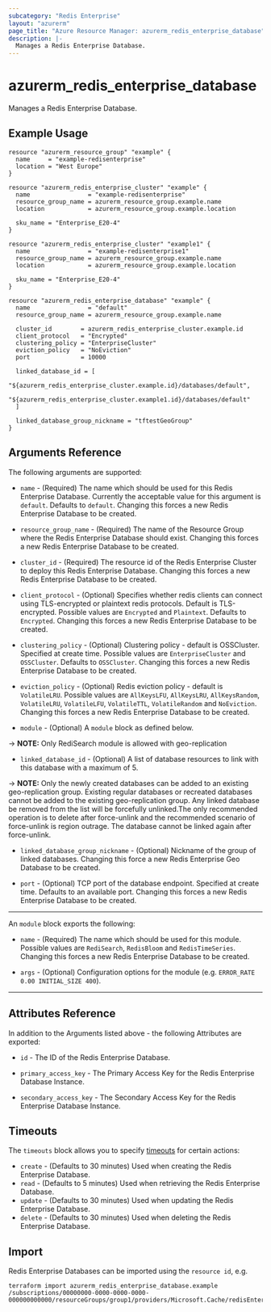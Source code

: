 ```yaml
---
subcategory: "Redis Enterprise"
layout: "azurerm"
page_title: "Azure Resource Manager: azurerm_redis_enterprise_database"
description: |-
  Manages a Redis Enterprise Database.
---
```


# azurerm_redis_enterprise_database

Manages a Redis Enterprise Database.

## Example Usage

```hcl
resource "azurerm_resource_group" "example" {
  name     = "example-redisenterprise"
  location = "West Europe"
}

resource "azurerm_redis_enterprise_cluster" "example" {
  name                = "example-redisenterprise"
  resource_group_name = azurerm_resource_group.example.name
  location            = azurerm_resource_group.example.location

  sku_name = "Enterprise_E20-4"
}

resource "azurerm_redis_enterprise_cluster" "example1" {
  name                = "example-redisenterprise1"
  resource_group_name = azurerm_resource_group.example.name
  location            = azurerm_resource_group.example.location

  sku_name = "Enterprise_E20-4"
}

resource "azurerm_redis_enterprise_database" "example" {
  name                = "default"
  resource_group_name = azurerm_resource_group.example.name

  cluster_id        = azurerm_redis_enterprise_cluster.example.id
  client_protocol   = "Encrypted"
  clustering_policy = "EnterpriseCluster"
  eviction_policy   = "NoEviction"
  port              = 10000

  linked_database_id = [
    "${azurerm_redis_enterprise_cluster.example.id}/databases/default",
    "${azurerm_redis_enterprise_cluster.example1.id}/databases/default"
  ]

  linked_database_group_nickname = "tftestGeoGroup"
}
```

## Arguments Reference

The following arguments are supported:

* `name` - (Required) The name which should be used for this Redis Enterprise Database. Currently the acceptable value for this argument is `default`. Defaults to `default`. Changing this forces a new Redis Enterprise Database to be created.

* `resource_group_name` - (Required) The name of the Resource Group where the Redis Enterprise Database should exist. Changing this forces a new Redis Enterprise Database to be created.

* `cluster_id` - (Required) The resource id of the Redis Enterprise Cluster to deploy this Redis Enterprise Database. Changing this forces a new Redis Enterprise Database to be created.

* `client_protocol` - (Optional) Specifies whether redis clients can connect using TLS-encrypted or plaintext redis protocols. Default is TLS-encrypted. Possible values are `Encrypted` and `Plaintext`. Defaults to `Encrypted`. Changing this forces a new Redis Enterprise Database to be created.

* `clustering_policy` - (Optional) Clustering policy - default is OSSCluster. Specified at create time. Possible values are `EnterpriseCluster` and `OSSCluster`. Defaults to `OSSCluster`. Changing this forces a new Redis Enterprise Database to be created.

* `eviction_policy` - (Optional) Redis eviction policy - default is `VolatileLRU`. Possible values are `AllKeysLFU`, `AllKeysLRU`, `AllKeysRandom`, `VolatileLRU`, `VolatileLFU`, `VolatileTTL`, `VolatileRandom` and `NoEviction`. Changing this forces a new Redis Enterprise Database to be created.

* `module` - (Optional)  A `module` block as defined below.

-> **NOTE:** Only RediSearch module is allowed with geo-replication

* `linked_database_id` - (Optional) A list of database resources to link with this database with a maximum of 5.

-> **NOTE:** Only the newly created databases can be added to an existing geo-replication group. Existing regular databases or recreated databases cannot be added to the existing geo-replication group. Any linked database be removed from the list will be forcefully unlinked.The only recommended operation is to delete after force-unlink and the recommended scenario of force-unlink is region outrage. The database cannot be linked again after force-unlink.

* `linked_database_group_nickname` - (Optional) Nickname of the group of linked databases. Changing this force a new Redis Enterprise Geo Database to be created.

* `port` - (Optional) TCP port of the database endpoint. Specified at create time. Defaults to an available port. Changing this forces a new Redis Enterprise Database to be created.

---

An `module` block exports the following:

* `name` - (Required) The name which should be used for this module. Possible values are `RediSearch`, `RedisBloom` and `RedisTimeSeries`. Changing this forces a new Redis Enterprise Database to be created.

* `args` - (Optional) Configuration options for the module (e.g. `ERROR_RATE 0.00 INITIAL_SIZE 400`).

---

## Attributes Reference

In addition to the Arguments listed above - the following Attributes are exported: 

* `id` - The ID of the Redis Enterprise Database.

* `primary_access_key` - The Primary Access Key for the Redis Enterprise Database Instance.

* `secondary_access_key` - The Secondary Access Key for the Redis Enterprise Database Instance.

## Timeouts

The `timeouts` block allows you to specify [timeouts](https://www.terraform.io/docs/configuration/resources.html#timeouts) for certain actions:

* `create` - (Defaults to 30 minutes) Used when creating the Redis Enterprise Database.
* `read` - (Defaults to 5 minutes) Used when retrieving the Redis Enterprise Database.
* `update` - (Defaults to 30 minutes) Used when updating the Redis Enterprise Database.
* `delete` - (Defaults to 30 minutes) Used when deleting the Redis Enterprise Database.

## Import

Redis Enterprise Databases can be imported using the `resource id`, e.g.

```shell
terraform import azurerm_redis_enterprise_database.example /subscriptions/00000000-0000-0000-0000-000000000000/resourceGroups/group1/providers/Microsoft.Cache/redisEnterprise/cluster1/databases/database1
```
